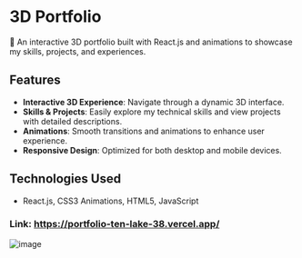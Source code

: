 # 3D Portfolio

🚀 An interactive 3D portfolio built with React.js and animations to showcase my skills, projects, and experiences.

## Features

- **Interactive 3D Experience**: Navigate through a dynamic 3D interface.
- **Skills & Projects**: Easily explore my technical skills and view projects with detailed descriptions.
- **Animations**: Smooth transitions and animations to enhance user experience.
- **Responsive Design**: Optimized for both desktop and mobile devices.

## Technologies Used

- React.js, CSS3 Animations, HTML5, JavaScript

### Link: https://portfolio-ten-lake-38.vercel.app/

![image](https://github.com/user-attachments/assets/be42fe39-ab26-43e5-b452-e04e3dca9b6c)
